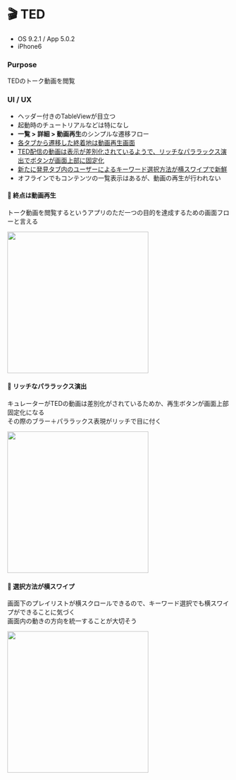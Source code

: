 # 🎬 TED

* OS 9.2.1 / App 5.0.2
* iPhone6

### Purpose
TEDのトーク動画を閲覧

### UI / UX  
* ヘッダー付きのTableViewが目立つ
* 起動時のチュートリアルなどは特になし
* **一覧 > 詳細 > 動画再生**のシンプルな遷移フロー
* [各タブから遷移した終着地は動画再生画面](#ted_nav)
* [TED配信の動画は表示が差別化されているようで、リッチなパララックス演出でボタンが画面上部に固定化](#ted_richParallax)
* [新たに発見タブ内のユーザーによるキーワード選択方法が横スワイプで新鮮](#ted_select)
* オフラインでもコンテンツの一覧表示はあるが、動画の再生が行われない

#### :pushpin: <a name="ted_nav">終点は動画再生</a>
トーク動画を閲覧するというアプリのただ一つの目的を達成するための画面フローと言える

<img src="https://github.com/mafmoff/100Apps/blob/master/Resources/Images/ted_nav.gif" width="320px">


#### :pushpin: <a name="ted_richParallax">リッチなパララックス演出</a>
キュレーターがTEDの動画は差別化がされているためか、再生ボタンが画面上部固定化になる   
その際のブラー＋パララックス表現がリッチで目に付く

<img src="https://github.com/mafmoff/100Apps/blob/master/Resources/Images/ted_richParallax.gif" width="320px">


#### :pushpin: <a name="ted_select">選択方法が横スワイプ</a>
画面下のプレイリストが横スクロールできるので、キーワード選択でも横スワイプができることに気づく   
画面内の動きの方向を統一することが大切そう

<img src="https://github.com/mafmoff/100Apps/blob/master/Resources/Images/ted_select.gif" width="320px">

